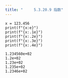 ```yaml
---
title: "　　　5.3.20.9 指数"
---
```


```python:サンプルコード
x = 123.456
print(f"{x:e}")
print(f"{x:.1e}")
print(f"{x:.2e}")
print(f"{x:.3e}")
print(f"{x:.4e}")
```

```text:実行結果
1.234560e+02
1.2e+02
1.23e+02
1.235e+02
1.2346e+02
```